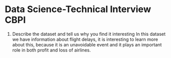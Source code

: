 # Data Science-Technical Interview CBPI
1. Describe the dataset and tell us why you find it interesting
       In this dataset we have information about flight delays, it is interesting to learn more about this, because it is an unavoidable event and it plays an important role in both profit and loss of airlines.

